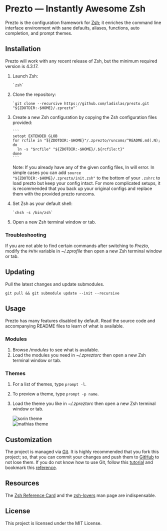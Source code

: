# Prezto — Instantly Awesome Zsh

Prezto is the configuration framework for [Zsh]; it enriches the command line interface environment with sane defaults, aliases, functions, auto completion, and prompt themes.

## Installation

Prezto will work with any recent release of Zsh, but the minimum required version is 4.3.17.

1.  Launch Zsh:

        `zsh`

2.  Clone the repository:

        `git clone --recursive https://github.com/ladislas/prezto.git "${ZDOTDIR:-$HOME}/.zprezto"`

3.  Create a new Zsh configuration by copying the Zsh configuration files provided:

        ```
        setopt EXTENDED_GLOB
        for rcfile in "${ZDOTDIR:-$HOME}"/.zprezto/runcoms/^README.md(.N); do
          ln -s "$rcfile" "${ZDOTDIR:-$HOME}/.${rcfile:t}"
        done
        ```

    Note: If you already have any of the given config files, ln will error. In simple cases you can add `source "${ZDOTDIR:-$HOME}/.zprezto/init.zsh"` to the bottom of your `.zshrc` to load prezto but keep your config intact. For more complicated setups, it is recommended that you back up your original configs and replace them with the provided prezto runcoms.

4.  Set Zsh as your default shell:

        `chsh -s /bin/zsh`

5.  Open a new Zsh terminal window or tab.

### Troubleshooting

If you are not able to find certain commands after switching to *Prezto*, modify the `PATH` variable in *\~/.zprofile* then open a new Zsh terminal window or tab.

## Updating

Pull the latest changes and update submodules.

    git pull && git submodule update --init --recursive

## Usage

Prezto has many features disabled by default. Read the source code and accompanying README files to learn of what is available.

### Modules

1.  Browse */modules* to see what is available.
2.  Load the modules you need in *\~/.zpreztorc* then open a new Zsh terminal window or tab.

### Themes

1.  For a list of themes, type `prompt -l`.
2.  To preview a theme, type `prompt -p name`.
3.  Load the theme you like in *\~/.zpreztorc* then open a new Zsh terminal window or tab.

    ![sorin theme]\
    ![mathias theme]

## Customization

The project is managed via [Git]. It is highly recommended that you fork this project; so, that you can commit your changes and push them to [GitHub] to not lose them. If you do not know how to use Git, follow this [tutorial] and bookmark this [reference].

## Resources

The [Zsh Reference Card] and the [zsh-lovers] man page are indispensable.

## License

This project is licensed under the MIT License.

  [Zsh]: http://www.zsh.org
  [sorin theme]: http://i.imgur.com/nrGV6pg.png "sorin theme"
  [mathias theme]: http://i.imgur.com/6oRq2cj.png "mathias theme"
  [Git]: http://git-scm.com
  [GitHub]: https://github.com
  [tutorial]: http://gitimmersion.com
  [reference]: http://gitref.org
  [Zsh Reference Card]: http://www.bash2zsh.com/zsh_refcard/refcard.pdf
  [zsh-lovers]: http://grml.org/zsh/zsh-lovers.html

